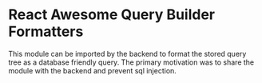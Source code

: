 # React Awesome Query Builder Formatters

This module can be imported by the backend to format the stored query tree as a database friendly query. The primary motivation was to share the module with the backend and prevent sql injection.

